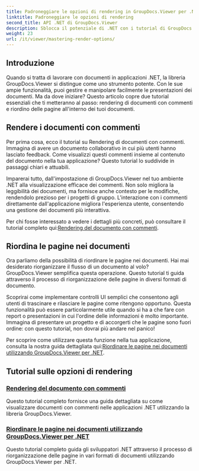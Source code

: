 ```yaml
---
title: Padroneggiare le opzioni di rendering in GroupDocs.Viewer per .NET
linktitle: Padroneggiare le opzioni di rendering
second_title: API .NET di GroupDocs.Viewer
description: Sblocca il potenziale di .NET con i tutorial di GroupDocs.Viewer. Impara a eseguire il rendering di documenti, gestire commenti e riordinare pagine senza sforzo.
weight: 23
url: /it/viewer/mastering-render-options/
---
```

## Introduzione

Quando si tratta di lavorare con documenti in applicazioni .NET, la libreria GroupDocs.Viewer si distingue come uno strumento potente. Con le sue ampie funzionalità, puoi gestire e manipolare facilmente le presentazioni dei documenti. Ma da dove iniziare? Questo articolo copre due tutorial essenziali che ti metteranno al passo: rendering di documenti con commenti e riordino delle pagine all'interno dei tuoi documenti.

## Rendere i documenti con commenti

Per prima cosa, ecco il tutorial su Rendering di documenti con commenti. Immagina di avere un documento collaborativo in cui più utenti hanno lasciato feedback. Come visualizzi questi commenti insieme al contenuto del documento nella tua applicazione? Questo tutorial lo suddivide in passaggi chiari e attuabili.

Imparerai tutto, dall'impostazione di GroupDocs.Viewer nel tuo ambiente .NET alla visualizzazione efficace dei commenti. Non solo migliora la leggibilità dei documenti, ma fornisce anche contesto per le modifiche, rendendolo prezioso per i progetti di gruppo. L'interazione con i commenti direttamente dall'applicazione migliora l'esperienza utente, consentendo una gestione dei documenti più interattiva.

 Per chi fosse interessato a vedere i dettagli più concreti, può consultare il tutorial completo qui:[Rendering del documento con commenti](./rendering-document-comments/).

## Riordina le pagine nei documenti

Ora parliamo della possibilità di riordinare le pagine nei documenti. Hai mai desiderato riorganizzare il flusso di un documento al volo? GroupDocs.Viewer semplifica questa operazione. Questo tutorial ti guida attraverso il processo di riorganizzazione delle pagine in diversi formati di documento.

Scoprirai come implementare controlli UI semplici che consentono agli utenti di trascinare e rilasciare le pagine come ritengono opportuno. Questa funzionalità può essere particolarmente utile quando si ha a che fare con report o presentazioni in cui l'ordine delle informazioni è molto importante. Immagina di presentare un progetto e di accorgerti che le pagine sono fuori ordine: con questo tutorial, non dovrai più andare nel panico!

 Per scoprire come utilizzare questa funzione nella tua applicazione, consulta la nostra guida dettagliata qui:[Riordinare le pagine nei documenti utilizzando GroupDocs.Viewer per .NET](./reordering-pages-in-document/).

## Tutorial sulle opzioni di rendering
### [Rendering del documento con commenti](./rendering-document-comments/)
Questo tutorial completo fornisce una guida dettagliata su come visualizzare documenti con commenti nelle applicazioni .NET utilizzando la libreria GroupDocs.Viewer.
### [Riordinare le pagine nei documenti utilizzando GroupDocs.Viewer per .NET](./reordering-pages-in-document/)
Questo tutorial completo guida gli sviluppatori .NET attraverso il processo di riorganizzazione delle pagine in vari formati di documenti utilizzando GroupDocs.Viewer per .NET.
